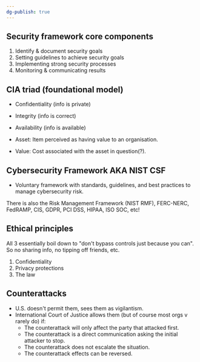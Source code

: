 ```yaml
---
dg-publish: true
---
```

## Security framework core components

1. Identify & document security goals
2. Setting guidelines to achieve security goals
3. Implementing strong security processes
4. Monitoring & communicating results

## CIA triad (foundational model)

- Confidentiality (info is private)
- Integrity (info is correct)
- Availability (info is available)

- Asset: Item perceived as having value to an organisation.
- Value: Cost associated with the asset in question(?).

## Cybersecurity Framework AKA NIST CSF

- Voluntary framework with standards, guidelines, and best practices to manage cybersecurity risk.

There is also the Risk Management Framework (NIST RMF), FERC-NERC, FedRAMP, CIS, GDPR, PCI DSS, HIPAA, ISO SOC, etc!

## Ethical principles

All 3 essentially boil down to "don't bypass controls just because you can". So no sharing info, no tipping off friends, etc.

1. Confidentiality
2. Privacy protections
3. The law

## Counterattacks

- U.S. doesn't permit them, sees them as vigilantism.
- International Court of Justice allows them (but of course most orgs v rarely do) if:
  - The counterattack will only affect the party that attacked first.
  - The counterattack is a direct communication asking the initial attacker to stop.
  - The counterattack does not escalate the situation.
  - The counterattack effects can be reversed.
